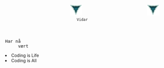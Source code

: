 <header>
     <div>
          <img src="./LOOGOO.png" alt="3 Vs logo" id="logo" width="40" height="37" >
          <img align="right" src="./LOOGOO.png" alt="3 Vs logo" id="logo" width="40" height="37" >
     </div>
     
 <div>
     <code align="center" font-size="12rem">Vidar</code>
 </div>
 </header>
 
<body>
     <pre>Har nå
     vært</pre>
     <li>Coding is Life</li>
     <li>Coding is All</li>
</body>
